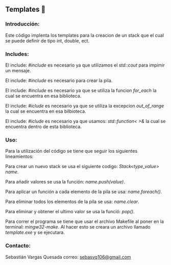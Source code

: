 ## Templates 🦎  

### **Introducción:**

Este código implenta los templates para la creacion de un stack que el cual se puede definir de tipo int, double, ect. 

### **Includes:**

El include: *#include <iostream>* es necesario ya que utilizamos el *std::cout* para impimir un mensaje.

El include: *#include <vector>* es necesario para crear la pila.

El include: *#include <algorithm>* es necesario ya que se utiliza la funcion *for_each* la cual se encuentra en esa biblioteca.

El include: *#iclude <stdexcept>* es necesario ya que se utiliza la excepcion *out_of_range* la cual se encuentra en esa bilbioteca.

El include: *#iclude <functional>* es necesario ya que usamos: *std::function< >&* la cual se encuentra dentro de esta biblioteca.

### **Uso:**
Para la utilización del código se tiene que seguir los siguientes lineamientos:

Para crear un nuevo stack se usa el siguiente codigo: *Stack<type_value> name*.

Para añadir valores se usa la función: *name.push(value)*.

Para aplicar un función a cada elemento de la pila se usa: *name.foreach()*.

Para eliminar todos los elementos de la pila se usa: *name.clear*.

Para eliminar y obtener el ultimo valor se usa la funció: *pop()*.

Para correr el programa se tiene que usar el archivo Makefile al poner en la terminal: *mingw32-make*. Al hacer esto se creara un archivo llamado *template.exe* y se ejecutara.
### **Contacto:**
Sebastián Vargas Quesada
correo: sebasvq106@gmail.com
